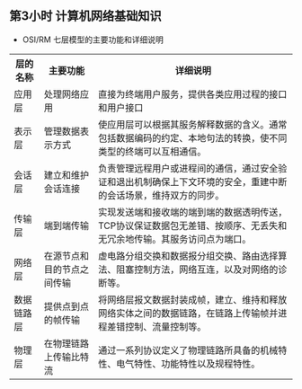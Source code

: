 ## 第3小时 计算机网络基础知识
- OSI/RM 七层模型的主要功能和详细说明
<table>
	<tr>
		<th>层的名称</th>
		<th>主要功能</th>
		<th>详细说明</th>
	</tr>
	<tr>
		<td>应用层</td>
		<td>处理网络应用</td>
		<td>直接为终端用户服务，提供各类应用过程的接口和用户接口</td>
	</tr>
	<tr>
		<td>表示层</td>
		<td>管理数据表示方式</td>
		<td>使应用层可以根据其服务解释数据的含义。通常包括数据编码的约定、本地句法的转换，使不同类型的终端可以互相通信。</td>
	</tr>
	<tr>
		<td>会话层 </td>
		<td>建立和维护会话连接</td>
		<td>负责管理远程用户或进程间的通信，通过安全验证和退出机制确保上下文环境的安全，重建中断的会话场景，维持双方的同步。</td>
	</tr>
	<tr>
		<td>传输层</td>
		<td>端到端传输</td>
		<td>实现发送端和接收端的端到端的数据透明传送，TCP协议保证数据包无差错、按顺序、无丢失和无冗余地传输。其服务访问点为端口。</td>
	</tr>
	<tr>
		<td>网络层</td>
		<td>在源节点和目的节点之间传输</td>
		<td>虚电路分组交换和数据报分组交换、路由选择算法、阻塞控制方法，网络互连，以及对网络的诊断等。</td>
	</tr>
	<tr>
		<td>数据链路层</td>
		<td>提供点到点的帧传输</td>
		<td>将网络层报文数据封装成帧，建立、维持和释放网络实体之间的数据链路，在链路上传输帧并进程差错控制、流量控制等。</td>
	</tr>
	<tr>
		<td>物理层</td>
		<td>在物理链路上传输比特流</td>
		<td>通过一系列协议定义了物理链路所具备的机械特性、电气特性、功能特性以及规程特性。</td>
	</tr>
</table>